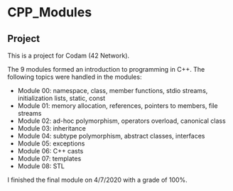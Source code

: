 # CPP_Modules

## Project

This is a project for Codam (42 Network). <br>

The 9 modules formed an introduction to programming in C++.
The following topics were handled in the modules:
- Module 00: namespace, class, member functions, stdio streams, initialization lists, static, const
- Module 01: memory allocation, references, pointers to members, file streams
- Module 02: ad-hoc polymorphism, operators overload, canonical class
- Module 03: inheritance
- Module 04: subtype polymorphism, abstract classes, interfaces
- Module 05: exceptions
- Module 06: C++ casts
- Module 07: templates
- Module 08: STL

I finished the final module on 4/7/2020 with a grade of 100%.

